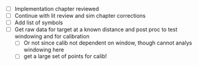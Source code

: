 - [ ]  Implementation chapter reviewed
- [ ] Continue with lit review and sim chapter corrections
- [ ] Add list of symbols
- [ ] Get raw data for target at a known distance and post proc to test windowing and for calibration
	- [ ] Or not since calib not dependent on window, though cannot analys windowing here
	- [ ] get a large set of points for calib!